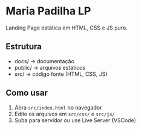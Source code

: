 # Maria Padilha LP

Landing Page estática em HTML, CSS e JS puro.

## Estrutura
- docs/ → documentação
- public/ → arquivos estáticos
- src/ → código fonte (HTML, CSS, JS)

## Como usar
1. Abra `src/index.html` no navegador
2. Edite os arquivos em `src/css/` e `src/js/`
3. Suba para servidor ou use Live Server (VSCode)
